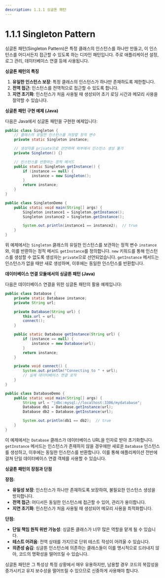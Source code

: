 ```yaml
---
description: 1.1.1 싱글톤 패턴
---
```


# 1.1.1 Singleton Pattern

싱글톤 패턴(Singleton Pattern)은 특정 클래스의 인스턴스를 하나만 만들고, 이 인스턴스를 어디서든지 접근할 수 있도록 하는 디자인 패턴입니다. 주로 애플리케이션 설정, 로그 관리, 데이터베이스 연결 등에 사용됩니다.



**싱글톤 패턴의 특징**

1. **유일한 인스턴스 보장**: 특정 클래스의 인스턴스가 하나만 존재하도록 제한합니다.
2. **전역 접근**: 인스턴스를 전역적으로 접근할 수 있도록 합니다.
3. **지연 초기화**: 인스턴스가 처음 사용될 때 생성되어 초기 로딩 시간과 메모리 사용을 절약할 수 있습니다.

**싱글톤 패턴 구현 예제 (Java)**

다음은 Java에서 싱글톤 패턴을 구현한 예제입니다:

```java
public class Singleton {
    // 클래스의 유일한 인스턴스를 저장할 정적 변수
    private static Singleton instance;

    // 생성자를 private으로 선언하여 외부에서 인스턴스 생성 불가
    private Singleton() {}

    // 인스턴스를 반환하는 정적 메서드
    public static Singleton getInstance() {
        if (instance == null) {
            instance = new Singleton();
        }
        return instance;
    }
}

public class SingletonDemo {
    public static void main(String[] args) {
        Singleton instance1 = Singleton.getInstance();
        Singleton instance2 = Singleton.getInstance();

        System.out.println(instance1 == instance2);  // true
    }
}
```

위 예제에서는 `Singleton` 클래스의 유일한 인스턴스를 보관하는 정적 변수 `instance`와, 이를 반환하는 정적 메서드 `getInstance`를 정의합니다. `new` 키워드를 통해 인스턴스를 생성할 수 없도록 생성자는 `private`으로 선언되었습니다. `getInstance` 메서드는 인스턴스가 없을 때만 새로 생성하며, 이후에는 동일한 인스턴스를 반환합니다.



**데이터베이스 연결 모듈에서의 싱글톤 패턴 (Java)**

다음은 데이터베이스 연결을 위한 싱글톤 패턴의 활용 예제입니다:

```java
public class Database {
    private static Database instance;
    private String url;

    private Database(String url) {
        this.url = url;
        connect();
    }

    public static Database getInstance(String url) {
        if (instance == null) {
            instance = new Database(url);
        }
        return instance;
    }

    private void connect() {
        System.out.println("Connecting to " + url);
        // 실제 데이터베이스 연결 로직
    }
}

public class DatabaseDemo {
    public static void main(String[] args) {
        String url = "jdbc:mysql://localhost:3306/mydatabase";
        Database db1 = Database.getInstance(url);
        Database db2 = Database.getInstance(url);

        System.out.println(db1 == db2);  // true
    }
}
```

이 예제에서는 `Database` 클래스가 데이터베이스 URL을 인자로 받아 초기화합니다. `getInstance` 메서드는 인스턴스가 존재하지 않을 경우에만 새로운 `Database` 인스턴스를 생성하고, 이후에는 동일한 인스턴스를 반환합니다. 이를 통해 애플리케이션 전반에 걸쳐 단일 데이터베이스 연결 객체를 사용할 수 있습니다.



**싱글톤 패턴의 장점과 단점**

**장점:**

* **유일성 보장**: 인스턴스가 하나만 존재하도록 보장하여, 불필요한 인스턴스 생성을 방지합니다.
* **전역 접근**: 어디서든 동일한 인스턴스에 접근할 수 있어, 관리가 용이합니다.
* **지연 초기화**: 인스턴스가 처음 사용될 때 생성되어 메모리 사용을 최적화합니다.

**단점:**

* **단일 책임 원칙 위반 가능성**: 싱글톤 클래스가 너무 많은 역할을 맡게 될 수 있습니다.
* **테스트 어려움**: 전역 상태를 가지므로 단위 테스트 작성이 어려울 수 있습니다.
* **의존성 숨김**: 싱글톤 인스턴스에 의존하는 클래스들이 이를 명시적으로 드러내지 않아, 코드의 명확성을 떨어뜨릴 수 있습니다.



싱글톤 패턴은 그 특성상 특정 상황에서 매우 유용하지만, 남용할 경우 코드의 복잡성을 증가시키고 유지 보수성을 떨어뜨릴 수 있으므로 신중하게 사용해야 합니다.
